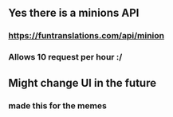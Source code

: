## Yes there is a minions API 
### https://funtranslations.com/api/minion
### Allows 10 request per hour :/

## Might change UI in the future 
### made this for the memes